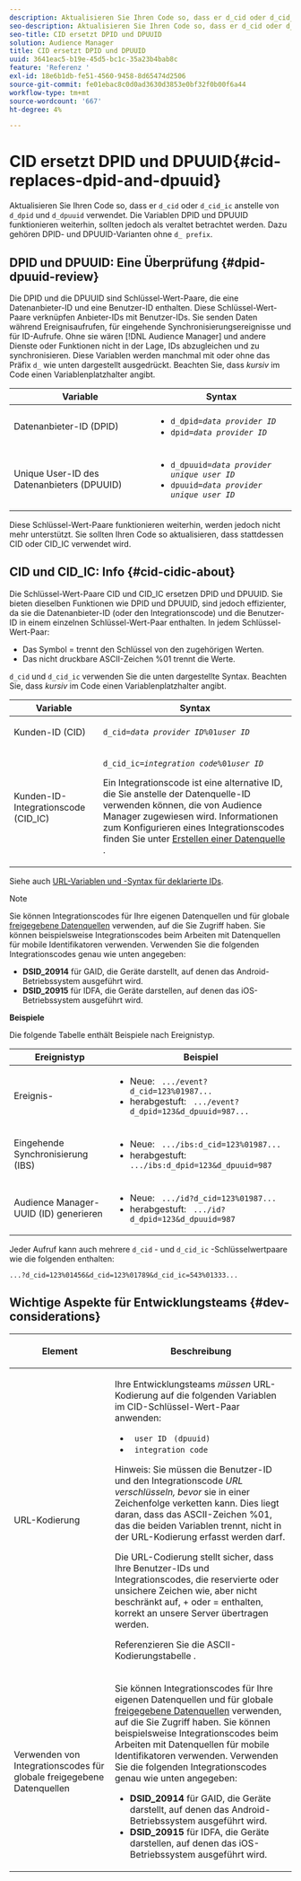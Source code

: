 ```yaml
---
description: Aktualisieren Sie Ihren Code so, dass er d_cid oder d_cid_ic anstelle von d_dpid und d_dpuuid verwendet. Die Variablen DPID und DPUUID funktionieren weiterhin, sollten jedoch als veraltet betrachtet werden. Dazu gehören DPID- und DPUUID-Varianten ohne das Präfix d_.
seo-description: Aktualisieren Sie Ihren Code so, dass er d_cid oder d_cid_ic anstelle von d_dpid und d_dpuuid verwendet. Die Variablen DPID und DPUUID funktionieren weiterhin, sollten jedoch als veraltet betrachtet werden. Dazu gehören DPID- und DPUUID-Varianten ohne das Präfix d_.
seo-title: CID ersetzt DPID und DPUUID
solution: Audience Manager
title: CID ersetzt DPID und DPUUID
uuid: 3641eac5-b19e-45d5-bc1c-35a23b4bab8c
feature: 'Referenz '
exl-id: 18e6b1db-fe51-4560-9458-8d65474d2506
source-git-commit: fe01ebac8c0d0ad3630d3853e0bf32f0b00f6a44
workflow-type: tm+mt
source-wordcount: '667'
ht-degree: 4%

---
```


# CID ersetzt DPID und DPUUID{#cid-replaces-dpid-and-dpuuid}

Aktualisieren Sie Ihren Code so, dass er `d_cid` oder `d_cid_ic` anstelle von `d_dpid` und `d_dpuuid` verwendet. Die Variablen DPID und DPUUID funktionieren weiterhin, sollten jedoch als veraltet betrachtet werden. Dazu gehören DPID- und DPUUID-Varianten ohne `d_ prefix`.

## DPID und DPUUID: Eine Überprüfung {#dpid-dpuuid-review}

Die DPID und die DPUUID sind Schlüssel-Wert-Paare, die eine Datenanbieter-ID und eine Benutzer-ID enthalten. Diese Schlüssel-Wert-Paare verknüpfen Anbieter-IDs mit Benutzer-IDs. Sie senden Daten während Ereignisaufrufen, für eingehende Synchronisierungsereignisse und für ID-Aufrufe. Ohne sie wären [!DNL Audience Manager] und andere Dienste oder Funktionen nicht in der Lage, IDs abzugleichen und zu synchronisieren. Diese Variablen werden manchmal mit oder ohne das Präfix `d_` wie unten dargestellt ausgedrückt. Beachten Sie, dass *kursiv* im Code einen Variablenplatzhalter angibt.

<table id="table_932B4416AE1E44E4A1E98D779D3B1ED5"> 
 <thead> 
  <tr> 
   <th colname="col1" class="entry"> Variable </th> 
   <th colname="col2" class="entry"> Syntax </th> 
  </tr> 
 </thead>
 <tbody> 
  <tr> 
   <td colname="col1"> <p>Datenanbieter-ID (DPID) </p> </td> 
   <td colname="col2"> 
    <ul id="ul_0567D39DCE784C20A81EC0845C7B1C6B"> 
     <li id="li_DDD8C18266314987A7C802918F4892A8"> <code>d_dpid=<i>data provider ID</i></code> </li> 
     <li id="li_80185558932E416698ABD71158303EA8"> <code>dpid=<i>data provider ID</i></code> </li> 
    </ul> </td> 
  </tr> 
  <tr> 
   <td colname="col1"> <p>Unique User-ID des Datenanbieters (DPUUID) </p> </td> 
   <td colname="col2"> 
    <ul id="ul_EA7F769523B142CE8FF5886E5CDFF2D9"> 
     <li id="li_C984E2FF0A83495880BB87C610FA3F79"> <code>d_dpuuid=<i>data provider unique user ID</i></code> </li> 
     <li id="li_DCFFAC995DCC49F489ACEFD97A06F877"> <code>dpuuid=<i>data provider unique user ID</i></code> </li> 
    </ul> </td> 
  </tr> 
 </tbody> 
</table>

Diese Schlüssel-Wert-Paare funktionieren weiterhin, werden jedoch nicht mehr unterstützt. Sie sollten Ihren Code so aktualisieren, dass stattdessen CID oder CID_IC verwendet wird.

## CID und CID_IC: Info {#cid-cidic-about}

Die Schlüssel-Wert-Paare CID und CID_IC ersetzen DPID und DPUUID. Sie bieten dieselben Funktionen wie DPID und DPUUID, sind jedoch effizienter, da sie die Datenanbieter-ID (oder den Integrationscode) und die Benutzer-ID in einem einzelnen Schlüssel-Wert-Paar enthalten. In jedem Schlüssel-Wert-Paar:

* Das Symbol = trennt den Schlüssel von den zugehörigen Werten.
* Das nicht druckbare ASCII-Zeichen %01 trennt die Werte.

`d_cid` und  `d_cid_ic` verwenden Sie die unten dargestellte Syntax. Beachten Sie, dass *kursiv* im Code einen Variablenplatzhalter angibt.

<table id="table_0C8A4F8FDBC84416B4EB476F67BCFA8E"> 
 <thead> 
  <tr> 
   <th colname="col1" class="entry"> Variable </th> 
   <th colname="col2" class="entry"> Syntax </th> 
  </tr> 
 </thead>
 <tbody> 
  <tr> 
   <td colname="col1"> <p>Kunden-ID (CID) </p> </td> 
   <td colname="col2"> <p> <code>d_cid=<i>data provider ID</i>%01<i>user ID</i></code> </p> </td> 
  </tr> 
  <tr> 
   <td colname="col1"> <p>Kunden-ID-Integrationscode (CID_IC) </p> </td> 
   <td colname="col2"> <p> <code>d_cid_ic=<i>integration code</i>%01<i>user ID</i></code> </p> <p> Ein <span class="term"> Integrationscode</span> ist eine alternative ID, die Sie anstelle der Datenquelle-ID verwenden können, die von <span class="keyword"> Audience Manager</span> zugewiesen wird. Informationen zum Konfigurieren eines Integrationscodes finden Sie unter <a href="../features/manage-datasources.md#create-data-source"> Erstellen einer Datenquelle</a> . </p> </td> 
  </tr> 
 </tbody> 
</table>

Siehe auch [URL-Variablen und -Syntax für deklarierte IDs](../features/declared-ids.md#variables-and-syntax).

>[!NOTE]
>
>Sie können Integrationscodes für Ihre eigenen Datenquellen und für globale [freigegebene Datenquellen](../features/datasources-list-and-settings.md#settings-menu-options) verwenden, auf die Sie Zugriff haben. Sie können beispielsweise Integrationscodes beim Arbeiten mit Datenquellen für mobile Identifikatoren verwenden. Verwenden Sie die folgenden Integrationscodes genau wie unten angegeben:

* **DSID_20914** für GAID, die Geräte darstellt, auf denen das Android-Betriebssystem ausgeführt wird.
* **DSID_20915**  für IDFA, die Geräte darstellen, auf denen das iOS-Betriebssystem ausgeführt wird.

**Beispiele**

Die folgende Tabelle enthält Beispiele nach Ereignistyp.

<table id="table_097A58CCD6E64C4DB0652271A4F31AE8"> 
 <thead> 
  <tr> 
   <th colname="col1" class="entry"> Ereignistyp </th> 
   <th colname="col2" class="entry"> Beispiel </th> 
  </tr>
 </thead>
 <tbody> 
  <tr> 
   <td colname="col1"> <p>Ereignis- </p> </td> 
   <td colname="col2"> 
    <ul id="ul_6EAB4188C6954512A28D1A8328794BCB"> 
     <li id="li_344AAEF1622343489E2AD6E2929CEA98">Neue: <code> .../event?d_cid=123%01987...</code> </li> 
     <li id="li_B673C1BA5AD24C46AB8F8232EF89CE89">herabgestuft: <code> .../event?d_dpid=123&amp;d_dpuuid=987...</code> </li> 
    </ul> </td> 
  </tr> 
  <tr> 
   <td colname="col1"> <p>Eingehende Synchronisierung (IBS) </p> </td> 
   <td colname="col2"> 
    <ul id="ul_78270745CBC2469B8CA9EDB7032B8F92"> 
     <li id="li_8C4620A04504442185F013F74E6B0647">Neue: <code> .../ibs:d_cid=123%01987...</code> </li> 
     <li id="li_2A8F761C76334C1BB097CF1A9D7E8429">herabgestuft: <code> .../ibs:d_dpid=123&amp;d_dpuuid=987</code> </li> 
    </ul> </td> 
  </tr> 
  <tr> 
   <td colname="col1"> <p>Audience Manager-UUID (ID) generieren </p> </td> 
   <td colname="col2"> 
    <ul id="ul_EAA764DCFF7244F69ABF67ACEE13E579"> 
     <li id="li_18467A531FAF454A881CBD157BBFD6D2">Neue: <code> .../id?d_cid=123%01987...</code> </li> 
     <li id="li_433C33F7BC284362AC7CC3C9DC0BF471">herabgestuft: <code> .../id?d_dpid=123&amp;d_dpuuid=987</code> </li> 
    </ul> </td> 
  </tr> 
 </tbody> 
</table>

Jeder Aufruf kann auch mehrere `d_cid` - und `d_cid_ic` -Schlüsselwertpaare wie die folgenden enthalten:

```
...?d_cid=123%01456&d_cid=123%01789&d_cid_ic=543%01333...
```

## Wichtige Aspekte für Entwicklungsteams {#dev-considerations}

<table id="table_5DD068FAE68A42CDB49B6C064706802A"> 
 <thead> 
  <tr> 
   <th colname="col1" class="entry"> <p>Element </p> </th> 
   <th colname="col2" class="entry"> <p>Beschreibung </p> </th> 
  </tr>
 </thead>
 <tbody> 
  <tr> 
   <td colname="col1"> <p>URL-Kodierung </p> </td> 
   <td colname="col2"> <p>Ihre Entwicklungsteams <i>müssen</i> URL-Kodierung auf die folgenden Variablen im CID-Schlüssel-Wert-Paar anwenden: </p> <p> 
     <ul id="ul_66DCB63C60914057B2BE21F49D9A36CA"> 
      <li id="li_6D82B4DB40BB4BB0B8FAF5841577FAAC"><code> user ID</code> <code> (dpuuid)</code> </li> 
      <li id="li_D2F94B07B0D84B09A5CDFA48518DDD62"><code> integration code</code> </li> 
     </ul> </p> <p> <p>Hinweis: Sie müssen die Benutzer-ID und den Integrationscode <i>URL verschlüsseln, bevor</i> sie in einer Zeichenfolge verketten kann. Dies liegt daran, dass das ASCII-Zeichen %01, das die beiden Variablen trennt, nicht in der URL-Kodierung erfasst werden darf. </p> </p> <p>Die URL-Codierung stellt sicher, dass Ihre Benutzer-IDs und Integrationscodes, die reservierte oder unsichere Zeichen wie, aber nicht beschränkt auf, + oder = enthalten, korrekt an unsere Server übertragen werden. </p> <p>Referenzieren Sie die ASCII-Kodierungstabelle </a>.<a href="https://www.w3schools.com/tags/ref_urlencode.asp" format="https" scope="external"> </a></p> </td> 
  </tr> 
  <tr> 
   <td colname="col1"> <p>Verwenden von Integrationscodes für globale freigegebene Datenquellen </p> </td> 
   <td colname="col2"> <p>Sie können Integrationscodes für Ihre eigenen Datenquellen und für globale <a href="../features/datasources-list-and-settings.md#settings-menu-options"> freigegebene Datenquellen</a> verwenden, auf die Sie Zugriff haben. Sie können beispielsweise Integrationscodes beim Arbeiten mit Datenquellen für mobile Identifikatoren verwenden. Verwenden Sie die folgenden Integrationscodes genau wie unten angegeben: </p> <p> 
     <ul id="ul_B306EE96A3BD4CE982E113D5E23826CF"> 
      <li id="li_3340C7AFA9AB4105A2CCF3E476EC7552"> <b>DSID_20914</b> für GAID, die Geräte darstellt, auf denen das Android-Betriebssystem ausgeführt wird. </li> 
      <li id="li_779D9F08021043FCB233A0ABF5160C76"> <b>DSID_20915</b>  für IDFA, die Geräte darstellen, auf denen das iOS-Betriebssystem ausgeführt wird. </li> 
     </ul> </p> </td> 
  </tr> 
 </tbody> 
</table>
